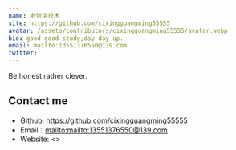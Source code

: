 ```yaml
---
name: 老张学技术
site: https://github.com/cixingguangming55555
avatar: /assets/contributors/cixingguangming55555/avatar.webp
bio: good good study,day day up.
email: mailto:13551376550@139.com
twitter:
---
```


Be honest rather clever.

## Contact me

- Github: <https://github.com/cixingguangming55555>
- Email：<mailto:mailto:13551376550@139.com>
- Website: <>
